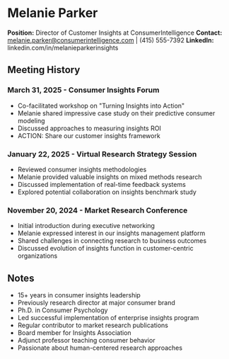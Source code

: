 # Melanie Parker
**Position:** Director of Customer Insights at ConsumerIntelligence
**Contact:** melanie.parker@consumerintelligence.com | (415) 555-7392
**LinkedIn:** linkedin.com/in/melanieparkerinsights

## Meeting History

### March 31, 2025 - Consumer Insights Forum
* Co-facilitated workshop on "Turning Insights into Action"
* Melanie shared impressive case study on their predictive consumer modeling
* Discussed approaches to measuring insights ROI
* ACTION: Share our customer insights framework

### January 22, 2025 - Virtual Research Strategy Session
* Reviewed consumer insights methodologies
* Melanie provided valuable insights on mixed methods research
* Discussed implementation of real-time feedback systems
* Explored potential collaboration on insights benchmark study

### November 20, 2024 - Market Research Conference
* Initial introduction during executive networking
* Melanie expressed interest in our insights management platform
* Shared challenges in connecting research to business outcomes
* Discussed evolution of insights function in customer-centric organizations

## Notes
* 15+ years in consumer insights leadership
* Previously research director at major consumer brand
* Ph.D. in Consumer Psychology
* Led successful implementation of enterprise insights program
* Regular contributor to market research publications
* Board member for Insights Association
* Adjunct professor teaching consumer behavior
* Passionate about human-centered research approaches